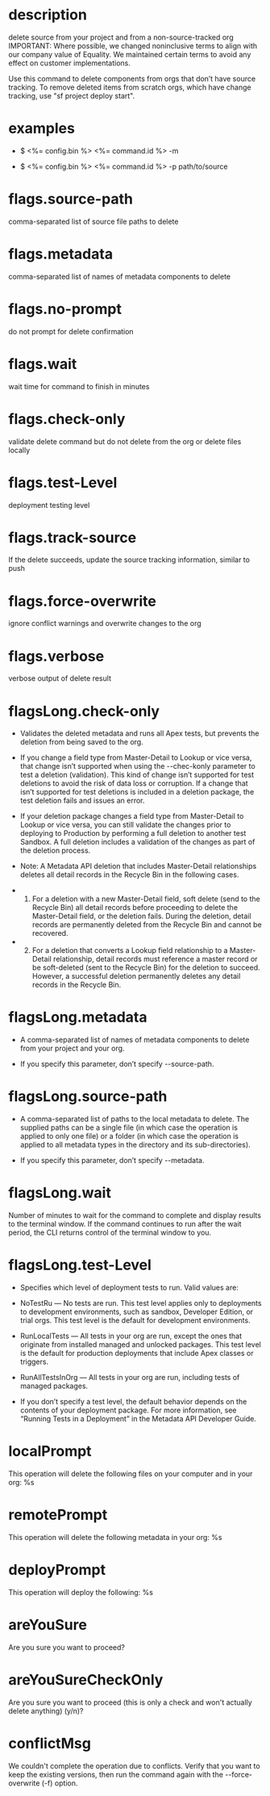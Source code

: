 # description

delete source from your project and from a non-source-tracked org
IMPORTANT: Where possible, we changed noninclusive terms to align with our company value of Equality. We maintained certain terms to avoid any effect on customer implementations.

Use this command to delete components from orgs that don’t have source tracking.
To remove deleted items from scratch orgs, which have change tracking, use "sf project deploy start".

# examples

- $ <%= config.bin %> <%= command.id %> -m <metadata>

- $ <%= config.bin %> <%= command.id %> -p path/to/source

# flags.source-path

comma-separated list of source file paths to delete

# flags.metadata

comma-separated list of names of metadata components to delete

# flags.no-prompt

do not prompt for delete confirmation

# flags.wait

wait time for command to finish in minutes

# flags.check-only

validate delete command but do not delete from the org or delete files locally

# flags.test-Level

deployment testing level

# flags.track-source

If the delete succeeds, update the source tracking information, similar to push

# flags.force-overwrite

ignore conflict warnings and overwrite changes to the org

# flags.verbose

verbose output of delete result

# flagsLong.check-only

- Validates the deleted metadata and runs all Apex tests, but prevents the deletion from being saved to the org.

- If you change a field type from Master-Detail to Lookup or vice versa, that change isn’t supported when using the --chec-konly parameter to test a deletion (validation). This kind of change isn’t supported for test deletions to avoid the risk of data loss or corruption. If a change that isn’t supported for test deletions is included in a deletion package, the test deletion fails and issues an error.

- If your deletion package changes a field type from Master-Detail to Lookup or vice versa, you can still validate the changes prior to deploying to Production by performing a full deletion to another test Sandbox. A full deletion includes a validation of the changes as part of the deletion process.

- Note: A Metadata API deletion that includes Master-Detail relationships deletes all detail records in the Recycle Bin in the following cases.

- 1. For a deletion with a new Master-Detail field, soft delete (send to the Recycle Bin) all detail records before proceeding to delete the Master-Detail field, or the deletion fails. During the deletion, detail records are permanently deleted from the Recycle Bin and cannot be recovered.

- 2. For a deletion that converts a Lookup field relationship to a Master-Detail relationship, detail records must reference a master record or be soft-deleted (sent to the Recycle Bin) for the deletion to succeed. However, a successful deletion permanently deletes any detail records in the Recycle Bin.

# flagsLong.metadata

- A comma-separated list of names of metadata components to delete from your project and your org.

- If you specify this parameter, don’t specify --source-path.

# flagsLong.source-path

- A comma-separated list of paths to the local metadata to delete. The supplied paths can be a single file (in which case the operation is applied to only one file) or a folder (in which case the operation is applied to all metadata types in the directory and its sub-directories).

- If you specify this parameter, don’t specify --metadata.

# flagsLong.wait

Number of minutes to wait for the command to complete and display results to the terminal window. If the command continues to run after the wait period, the CLI returns control of the terminal window to you.

# flagsLong.test-Level

- Specifies which level of deployment tests to run. Valid values are:

- NoTestRu — No tests are run. This test level applies only to deployments to development environments, such as sandbox, Developer Edition, or trial orgs. This test level is the default for development environments.

- RunLocalTests — All tests in your org are run, except the ones that originate from installed managed and unlocked packages. This test level is the default for production deployments that include Apex classes or triggers.

- RunAllTestsInOrg — All tests in your org are run, including tests of managed packages.

- If you don’t specify a test level, the default behavior depends on the contents of your deployment package. For more information, see “Running Tests in a Deployment” in the Metadata API Developer Guide.

# localPrompt

This operation will delete the following files on your computer and in your org:
%s

# remotePrompt

This operation will delete the following metadata in your org:
%s

# deployPrompt

This operation will deploy the following:
%s

# areYouSure

Are you sure you want to proceed?

# areYouSureCheckOnly

Are you sure you want to proceed (this is only a check and won't actually delete anything) (y/n)?

# conflictMsg

We couldn't complete the operation due to conflicts. Verify that you want to keep the existing versions, then run the command again with the --force-overwrite (-f) option.
